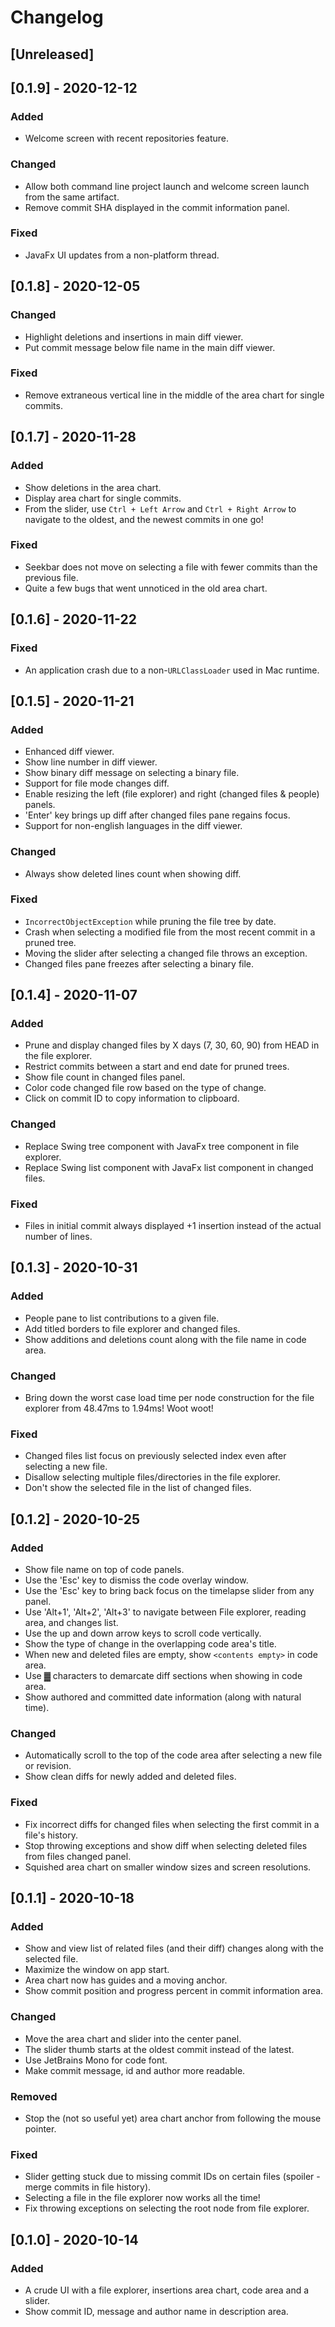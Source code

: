 # Changelog

## [Unreleased]

## [0.1.9] - 2020-12-12

### Added

- Welcome screen with recent repositories feature.

### Changed

- Allow both command line project launch and welcome screen launch from the same artifact.
- Remove commit SHA displayed in the commit information panel.

### Fixed

- JavaFx UI updates from a non-platform thread.

## [0.1.8] - 2020-12-05

### Changed

- Highlight deletions and insertions in main diff viewer.
- Put commit message below file name in the main diff viewer.

### Fixed

- Remove extraneous vertical line in the middle of the area chart for single commits.

## [0.1.7] - 2020-11-28

### Added

- Show deletions in the area chart.
- Display area chart for single commits.
- From the slider, use `Ctrl + Left Arrow` and `Ctrl + Right Arrow` to navigate to the oldest, and the newest commits in
  one go!

### Fixed

- Seekbar does not move on selecting a file with fewer commits than the previous file.
- Quite a few bugs that went unnoticed in the old area chart.

## [0.1.6] - 2020-11-22

### Fixed

- An application crash due to a non-`URLClassLoader` used in Mac runtime.

## [0.1.5] - 2020-11-21

### Added

- Enhanced diff viewer.
- Show line number in diff viewer.
- Show binary diff message on selecting a binary file.
- Support for file mode changes diff.
- Enable resizing the left (file explorer) and right (changed files & people) panels.
- 'Enter' key brings up diff after changed files pane regains focus.
- Support for non-english languages in the diff viewer.

### Changed

- Always show deleted lines count when showing diff.

### Fixed

- `IncorrectObjectException` while pruning the file tree by date.
- Crash when selecting a modified file from the most recent commit in a pruned tree.
- Moving the slider after selecting a changed file throws an exception.
- Changed files pane freezes after selecting a binary file.

## [0.1.4] - 2020-11-07

### Added

- Prune and display changed files by X days (7, 30, 60, 90) from HEAD in the file explorer.
- Restrict commits between a start and end date for pruned trees.
- Show file count in changed files panel.
- Color code changed file row based on the type of change.
- Click on commit ID to copy information to clipboard.

### Changed

- Replace Swing tree component with JavaFx tree component in file explorer.
- Replace Swing list component with JavaFx list component in changed files.

### Fixed

- Files in initial commit always displayed +1 insertion instead of the actual number of lines.

## [0.1.3] - 2020-10-31

### Added

- People pane to list contributions to a given file.
- Add titled borders to file explorer and changed files.
- Show additions and deletions count along with the file name in code area.

### Changed

- Bring down the worst case load time per node construction for the file explorer from 48.47ms to 1.94ms! Woot woot!

### Fixed

- Changed files list focus on previously selected index even after selecting a new file.
- Disallow selecting multiple files/directories in the file explorer.
- Don't show the selected file in the list of changed files.

## [0.1.2] - 2020-10-25

### Added

- Show file name on top of code panels.
- Use the 'Esc' key to dismiss the code overlay window.
- Use the 'Esc' key to bring back focus on the timelapse slider from any panel.
- Use 'Alt+1', 'Alt+2', 'Alt+3' to navigate between File explorer, reading area, and changes list.
- Use the up and down arrow keys to scroll code vertically.
- Show the type of change in the overlapping code area's title.
- When new and deleted files are empty, show `<contents empty>` in code area.
- Use ▓ characters to demarcate diff sections when showing in code area.
- Show authored and committed date information (along with natural time).

### Changed

- Automatically scroll to the top of the code area after selecting a new file or revision.
- Show clean diffs for newly added and deleted files.

### Fixed

- Fix incorrect diffs for changed files when selecting the first commit in a file's history.
- Stop throwing exceptions and show diff when selecting deleted files from files changed panel.
- Squished area chart on smaller window sizes and screen resolutions.

## [0.1.1] - 2020-10-18

### Added

- Show and view list of related files (and their diff) changes along with the selected file.
- Maximize the window on app start.
- Area chart now has guides and a moving anchor.
- Show commit position and progress percent in commit information area.

### Changed

- Move the area chart and slider into the center panel.
- The slider thumb starts at the oldest commit instead of the latest.
- Use JetBrains Mono for code font.
- Make commit message, id and author more readable.

### Removed

- Stop the (not so useful yet) area chart anchor from following the mouse pointer.

### Fixed

- Slider getting stuck due to missing commit IDs on certain files (spoiler - merge commits in file history).
- Selecting a file in the file explorer now works all the time!
- Fix throwing exceptions on selecting the root node from file explorer.

## [0.1.0] - 2020-10-14

### Added

- A crude UI with a file explorer, insertions area chart, code area and a slider.
- Show commit ID, message and author name in description area.
